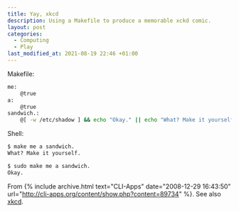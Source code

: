 ```yaml
---
title: Yay, xkcd
description: Using a Makefile to produce a memorable xckd comic.
layout: post
categories:
  - Computing
  - Play
last_modified_at: 2021-08-19 22:46 +01:00
---
```

Makefile:

```bash
me:
	@true
a:
	@true
sandwich.:
	@[ -w /etc/shadow ] && echo "Okay." || echo "What? Make it yourself."
```

Shell:

```bash
$ make me a sandwich.
What? Make it yourself.

$ sudo make me a sandwich.
Okay.
```

From {% include archive.html text="CLI-Apps" date="2008-12-29 16:43:50" url="http://cli-apps.org/content/show.php?content=89734" %}. See also [xkcd](https://xkcd.com/149/).
